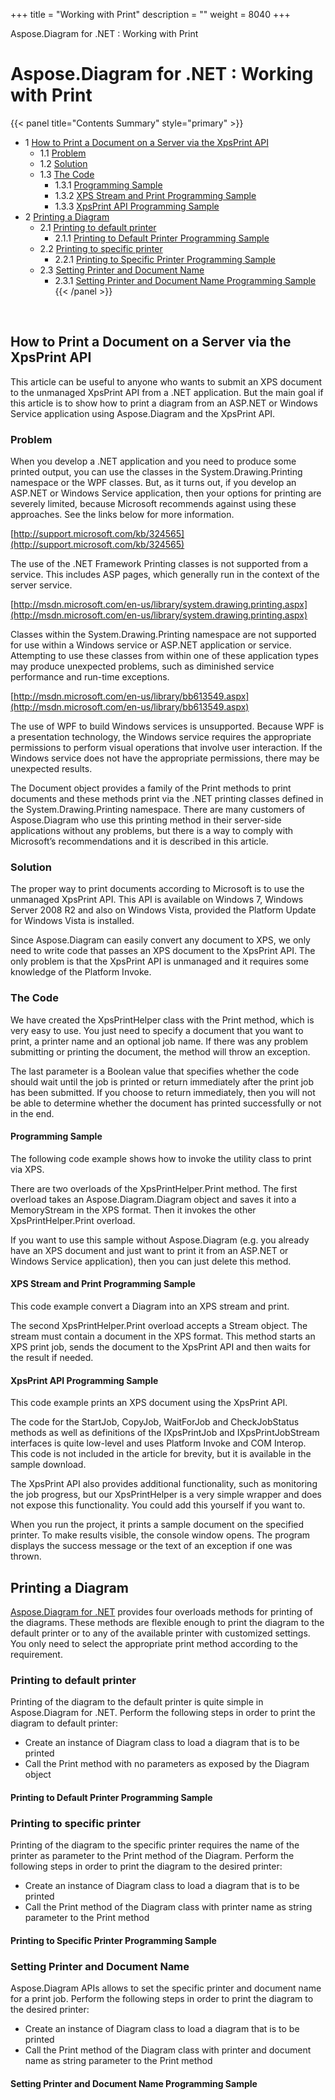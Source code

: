 +++
title = "Working with Print" 
description = "" 
weight = 8040 
+++

Aspose.Diagram for .NET : Working with Print  

# Aspose.Diagram for .NET : Working with Print


{{< panel title="Contents Summary" style="primary" >}}
*   1 [How to Print a Document on a Server via the XpsPrint API](#WorkingwithPrint-HowtoPrintaDocumentonaServerviatheXpsPrintAPI)
    *   1.1 [Problem](#WorkingwithPrint-Problem)
    *   1.2 [Solution](#WorkingwithPrint-Solution)
    *   1.3 [The Code](#WorkingwithPrint-TheCode)
        *   1.3.1 [Programming Sample](#WorkingwithPrint-ProgrammingSample)
        *   1.3.2 [XPS Stream and Print Programming Sample](#WorkingwithPrint-XPSStreamandPrintProgrammingSample)
        *   1.3.3 [XpsPrint API Programming Sample](#WorkingwithPrint-XpsPrintAPIProgrammingSample)
*   2 [Printing a Diagram](#WorkingwithPrint-PrintingaDiagram)
    *   2.1 [Printing to default printer](#WorkingwithPrint-Printingtodefaultprinter)
        *   2.1.1 [Printing to Default Printer Programming Sample](#WorkingwithPrint-PrintingtoDefaultPrinterProgrammingSample)
    *   2.2 [Printing to specific printer](#WorkingwithPrint-Printingtospecificprinter)
        *   2.2.1 [Printing to Specific Printer Programming Sample](#WorkingwithPrint-PrintingtoSpecificPrinterProgrammingSample)
    *   2.3 [Setting Printer and Document Name](#WorkingwithPrint-SettingPrinterandDocumentName)
        *   2.3.1 [Setting Printer and Document Name Programming Sample](#WorkingwithPrint-SettingPrinterandDocumentNameProgrammingSample)
{{< /panel >}}
 

 

## How to Print a Document on a Server via the XpsPrint API

This article can be useful to anyone who wants to submit an XPS document to the unmanaged XpsPrint API from a .NET application. But the main goal if this article is to show how to print a diagram from an ASP.NET or Windows Service application using Aspose.Diagram and the XpsPrint API.

### Problem

When you develop a .NET application and you need to produce some printed output, you can use the classes in the System.Drawing.Printing namespace or the WPF classes. But, as it turns out, if you develop an ASP.NET or Windows Service application, then your options for printing are severely limited, because Microsoft recommends against using these approaches. See the links below for more information.

[http://support.microsoft.com/kb/324565](http://support.microsoft.com/kb/324565)

The use of the .NET Framework Printing classes is not supported from a service. This includes ASP pages, which generally run in the context of the server service.

[http://msdn.microsoft.com/en-us/library/system.drawing.printing.aspx](http://msdn.microsoft.com/en-us/library/system.drawing.printing.aspx)

Classes within the System.Drawing.Printing namespace are not supported for use within a Windows service or ASP.NET application or service. Attempting to use these classes from within one of these application types may produce unexpected problems, such as diminished service performance and run-time exceptions.

[http://msdn.microsoft.com/en-us/library/bb613549.aspx](http://msdn.microsoft.com/en-us/library/bb613549.aspx)

The use of WPF to build Windows services is unsupported. Because WPF is a presentation technology, the Windows service requires the appropriate permissions to perform visual operations that involve user interaction. If the Windows service does not have the appropriate permissions, there may be unexpected results.

The Document object provides a family of the Print methods to print documents and these methods print via the .NET printing classes defined in the System.Drawing.Printing namespace. There are many customers of Aspose.Diagram who use this printing method in their server-side applications without any problems, but there is a way to comply with Microsoft’s recommendations and it is described in this article.

### Solution

The proper way to print documents according to Microsoft is to use the unmanaged XpsPrint API. This API is available on Windows 7, Windows Server 2008 R2 and also on Windows Vista, provided the Platform Update for Windows Vista is installed.

Since Aspose.Diagram can easily convert any document to XPS, we only need to write code that passes an XPS document to the XpsPrint API. The only problem is that the XpsPrint API is unmanaged and it requires some knowledge of the Platform Invoke.

### The Code

We have created the XpsPrintHelper class with the Print method, which is very easy to use. You just need to specify a document that you want to print, a printer name and an optional job name. If there was any problem submitting or printing the document, the method will throw an exception.

The last parameter is a Boolean value that specifies whether the code should wait until the job is printed or return immediately after the print job has been submitted. If you choose to return immediately, then you will not be able to determine whether the document has printed successfully or not in the end.

#### Programming Sample

The following code example shows how to invoke the utility class to print via XPS.

  
There are two overloads of the XpsPrintHelper.Print method. The first overload takes an Aspose.Diagram.Diagram object and saves it into a MemoryStream in the XPS format. Then it invokes the other XpsPrintHelper.Print overload.

If you want to use this sample without Aspose.Diagram (e.g. you already have an XPS document and just want to print it from an ASP.NET or Windows Service application), then you can just delete this method.

#### XPS Stream and Print Programming Sample

This code example convert a Diagram into an XPS stream and print.

  
The second XpsPrintHelper.Print overload accepts a Stream object. The stream must contain a document in the XPS format. This method starts an XPS print job, sends the document to the XpsPrint API and then waits for the result if needed.

#### XpsPrint API Programming Sample

This code example prints an XPS document using the XpsPrint API.

  
The code for the StartJob, CopyJob, WaitForJob and CheckJobStatus methods as well as definitions of the IXpsPrintJob and IXpsPrintJobStream interfaces is quite low-level and uses Platform Invoke and COM Interop. This code is not included in the article for brevity, but it is available in the sample download.

The XpsPrint API also provides additional functionality, such as monitoring the job progress, but our XpsPrintHelper is a very simple wrapper and does not expose this functionality. You could add this yourself if you want to.

When you run the project, it prints a sample document on the specified printer. To make results visible, the console window opens. The program displays the success message or the text of an exception if one was thrown.

## Printing a Diagram

[Aspose.Diagram for .NET](http://www.aspose.com/.net/diagram-component.aspx) provides four overloads methods for printing of the diagrams. These methods are flexible enough to print the diagram to the default printer or to any of the available printer with customized settings. You only need to select the appropriate print method according to the requirement.

### Printing to default printer

Printing of the diagram to the default printer is quite simple in Aspose.Diagram for .NET. Perform the following steps in order to print the diagram to default printer:

*   Create an instance of Diagram class to load a diagram that is to be printed
*   Call the Print method with no parameters as exposed by the Diagram object

#### Printing to Default Printer Programming Sample

### Printing to specific printer

Printing of the diagram to the specific printer requires the name of the printer as parameter to the Print method of the Diagram. Perform the following steps in order to print the diagram to the desired printer:

*   Create an instance of Diagram class to load a diagram that is to be printed
*   Call the Print method of the Diagram class with printer name as string parameter to the Print method

#### Printing to Specific Printer Programming Sample

### Setting Printer and Document Name

Aspose.Diagram APIs allows to set the specific printer and document name for a print job. Perform the following steps in order to print the diagram to the desired printer:

*   Create an instance of Diagram class to load a diagram that is to be printed
*   Call the Print method of the Diagram class with printer and document name as string parameter to the Print method

#### Setting Printer and Document Name Programming Sample

